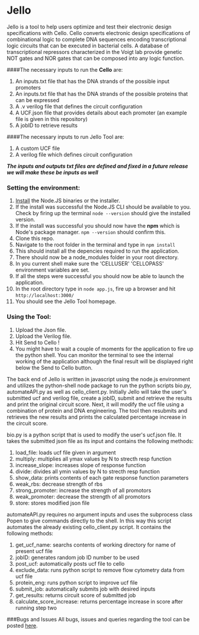# Jello
Jello is a tool to help users optimize and test their electronic design specifications with Cello. Cello converts electronic design specifications of combinational logic to complete DNA sequences encoding transcriptional logic circuits that can be executed in bacterial cells. A database of transcriptional repressors characterized in the Voigt lab provide genetic NOT gates and NOR gates that can be composed into any logic function. 

####The necessary inputs to run the **Cello** are:

1. An inputs.txt file that has the DNA strands of the possible input promoters
2. An inputs.txt file that has the DNA strands of the possible proteins that can be expressed
3. A .v verilog file that defines the circuit configuration 
4. A UCF.json file that provides details about each promoter (an example file is given in this repository)
5. A jobID to retrieve results

####The necessary inputs to run Jello Tool are:

1. A custom UCF file 
2. A verilog file which defines circuit configuration

*****The inputs and outputs txt files are defined and fixed in a future release we will make these be inputs as well*****

### Setting the environment:

1. [Install](https://nodejs.org/en/download/) the Node.JS binaries or the installer. 
2. If the install was successful the Node.JS CLI should be available to you. Check by firing up the terminal
  `node --version` should give the installed version. 
3. If the install was successful you should now have the **npm** which is Node's package manager. `npm --version` should confirm this. 
4. Clone this repo.
5. Navigate to the root folder in the terminal and type in `npm install`
6. This should install all the depencies required to run the application. 
7. There should now be a node_modules folder in your root directory. 
8. In you current shell make sure the 'CELLUSER' 'CELLOPASS' environment variables are set. 
8. If all the steps were successful you should now be able to launch the application.
9. In the root directory type in `node app.js`, fire up a browser and hit `http://localhost:3000/`
10. You should see the Jello Tool homepage. 

### Using the Tool:

1. Upload the Json file. 
2. Upload the Verilog file. 
6. Hit Send to Cello !
7. You might have to wait a couple of moments for the application to fire up the python shell. You can monitor the terminal to see the internal working of the application although the final result will be displayed right below the Send to Cello button. 


The back end of Jello is written in javascript using the node.js environment and utilizes the python-shell node package to run the python scripts bio.py, automateAPI.py as well as cello_client.py. Initially Jello will take the user's submitted ucf and verilog file, create a jobID, submit and retrieve the results and print the original circuit score.  Next, it will modify the ucf file using a combination of protein and DNA engineering. The tool then resubmits and retrieves the new results and prints the calculated percentage increase in the circuit score. 

bio.py is a python script that is used to modify the user's ucf.json file. It takes the submitted json file as its input and contains the following methods:

1. load_file: loads ucf file given in argument
2. multiply: multiplies all ymax values by N to strecth resp function
3. increase_slope: increases slope of response function
4. divide: divides all ymin values by N to strecth resp function
5. show_data: prints contents of each gate response function parameters
6. weak_rbs: decrease strength of rbs
7. strong_promoter: increase the strength of all promotors 
8. weak_promoter: decrease the strength of all promotors
9. store: stores modified json file

automateAPI.py requires no argument inputs and uses the subprocess class Popen to give commands directly to the shell. In this way this script automates the already existing cello_client.py script. It contains the following methods:

1. get_ucf_name: searchs contents of working directory for name of present ucf file
2. jobID: generates random job ID number to be used
3. post_ucf: automatically posts ucf file to cello
4. exclude_data: runs python script to remove flow cytometry data from ucf file
5. protein_eng: runs python script to improve ucf file
6. submit_job: automatically submits job with desired inputs
7. get_results: returns circuit score of submitted job
8. calculate_score_increase: returns percentage increase in score after running step two


###Bugs and Issues
All bugs, issues and queries regarding the tool can be posted [here](https://github.com/sngpranay/Jello_Tool/issues). 

